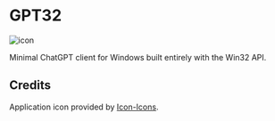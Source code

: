 # GPT32

![icon](../assets/icon.ico)

Minimal ChatGPT client for Windows built entirely with the Win32 API.

## Credits

Application icon provided by [Icon-Icons](https://icon-icons.com/icon/book-address-education-bookmark-business-agenda-notebook/267267).
